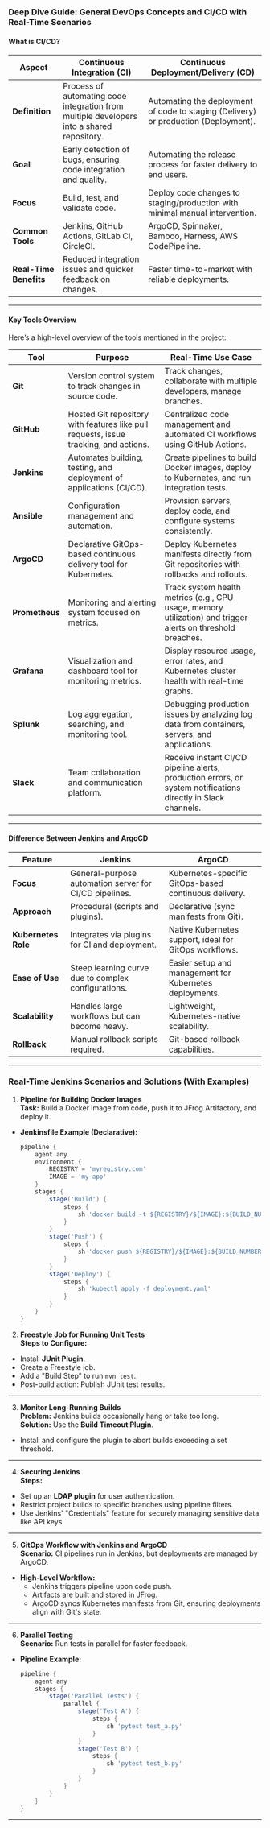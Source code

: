 ### **Deep Dive Guide: General DevOps Concepts and CI/CD with Real-Time Scenarios**  

#### **What is CI/CD?**  

| **Aspect**           | **Continuous Integration (CI)**                                                                                     | **Continuous Deployment/Delivery (CD)**                                                      |  
|-----------------------|---------------------------------------------------------------------------------------------------------------------|---------------------------------------------------------------------------------------------|  
| **Definition**        | Process of automating code integration from multiple developers into a shared repository.                          | Automating the deployment of code to staging (Delivery) or production (Deployment).         |  
| **Goal**              | Early detection of bugs, ensuring code integration and quality.                                                    | Automating the release process for faster delivery to end users.                            |  
| **Focus**             | Build, test, and validate code.                                                                                    | Deploy code changes to staging/production with minimal manual intervention.                 |  
| **Common Tools**      | Jenkins, GitHub Actions, GitLab CI, CircleCI.                                                                      | ArgoCD, Spinnaker, Bamboo, Harness, AWS CodePipeline.                                       |  
| **Real-Time Benefits**| Reduced integration issues and quicker feedback on changes.                                                        | Faster time-to-market with reliable deployments.                                            |  

---

#### **Key Tools Overview**  
Here’s a high-level overview of the tools mentioned in the project:  

| **Tool**      | **Purpose**                                                                                       | **Real-Time Use Case**                                                                                  |  
|---------------|---------------------------------------------------------------------------------------------------|---------------------------------------------------------------------------------------------------------|  
| **Git**       | Version control system to track changes in source code.                                           | Track changes, collaborate with multiple developers, manage branches.                                   |  
| **GitHub**    | Hosted Git repository with features like pull requests, issue tracking, and actions.              | Centralized code management and automated CI workflows using GitHub Actions.                            |  
| **Jenkins**   | Automates building, testing, and deployment of applications (CI/CD).                              | Create pipelines to build Docker images, deploy to Kubernetes, and run integration tests.               |  
| **Ansible**   | Configuration management and automation.                                                          | Provision servers, deploy code, and configure systems consistently.                                     |  
| **ArgoCD**    | Declarative GitOps-based continuous delivery tool for Kubernetes.                                 | Deploy Kubernetes manifests directly from Git repositories with rollbacks and rollouts.                 |  
| **Prometheus**| Monitoring and alerting system focused on metrics.                                                | Track system health metrics (e.g., CPU usage, memory utilization) and trigger alerts on threshold breaches.|  
| **Grafana**   | Visualization and dashboard tool for monitoring metrics.                                          | Display resource usage, error rates, and Kubernetes cluster health with real-time graphs.               |  
| **Splunk**    | Log aggregation, searching, and monitoring tool.                                                  | Debugging production issues by analyzing log data from containers, servers, and applications.           |  
| **Slack**     | Team collaboration and communication platform.                                                    | Receive instant CI/CD pipeline alerts, production errors, or system notifications directly in Slack channels.|  

---

#### **Difference Between Jenkins and ArgoCD**  

| **Feature**          | **Jenkins**                                              | **ArgoCD**                                                   |  
|----------------------|----------------------------------------------------------|-------------------------------------------------------------|  
| **Focus**            | General-purpose automation server for CI/CD pipelines.  | Kubernetes-specific GitOps-based continuous delivery.        |  
| **Approach**         | Procedural (scripts and plugins).                       | Declarative (sync manifests from Git).                       |  
| **Kubernetes Role**  | Integrates via plugins for CI and deployment.           | Native Kubernetes support, ideal for GitOps workflows.       |  
| **Ease of Use**      | Steep learning curve due to complex configurations.      | Easier setup and management for Kubernetes deployments.      |  
| **Scalability**      | Handles large workflows but can become heavy.           | Lightweight, Kubernetes-native scalability.                  |  
| **Rollback**         | Manual rollback scripts required.                       | Git-based rollback capabilities.                             |  

---

### **Real-Time Jenkins Scenarios and Solutions (With Examples)**  

1. **Pipeline for Building Docker Images**  
**Task:** Build a Docker image from code, push it to JFrog Artifactory, and deploy it.  
- **Jenkinsfile Example (Declarative):**  
    ```groovy  
    pipeline {  
        agent any  
        environment {  
            REGISTRY = 'myregistry.com'  
            IMAGE = 'my-app'  
        }  
        stages {  
            stage('Build') {  
                steps {  
                    sh 'docker build -t ${REGISTRY}/${IMAGE}:${BUILD_NUMBER} .'  
                }  
            }  
            stage('Push') {  
                steps {  
                    sh 'docker push ${REGISTRY}/${IMAGE}:${BUILD_NUMBER}'  
                }  
            }  
            stage('Deploy') {  
                steps {  
                    sh 'kubectl apply -f deployment.yaml'  
                }  
            }  
        }  
    }  
    ```  

2. **Freestyle Job for Running Unit Tests**  
**Steps to Configure:**  
- Install **JUnit Plugin**.  
- Create a Freestyle job.  
- Add a "Build Step" to run `mvn test`.  
- Post-build action: Publish JUnit test results.  

---

3. **Monitor Long-Running Builds**  
**Problem:** Jenkins builds occasionally hang or take too long.  
**Solution:** Use the **Build Timeout Plugin**.  
- Install and configure the plugin to abort builds exceeding a set threshold.  

---

4. **Securing Jenkins**  
**Steps:**  
- Set up an **LDAP plugin** for user authentication.  
- Restrict project builds to specific branches using pipeline filters.  
- Use Jenkins' "Credentials" feature for securely managing sensitive data like API keys.  

---

5. **GitOps Workflow with Jenkins and ArgoCD**  
**Scenario:** CI pipelines run in Jenkins, but deployments are managed by ArgoCD.  
- **High-Level Workflow:**  
    - Jenkins triggers pipeline upon code push.  
    - Artifacts are built and stored in JFrog.  
    - ArgoCD syncs Kubernetes manifests from Git, ensuring deployments align with Git's state.  

---

6. **Parallel Testing**  
**Scenario:** Run tests in parallel for faster feedback.  
- **Pipeline Example:**  
    ```groovy  
    pipeline {  
        agent any  
        stages {  
            stage('Parallel Tests') {  
                parallel {  
                    stage('Test A') {  
                        steps {  
                            sh 'pytest test_a.py'  
                        }  
                    }  
                    stage('Test B') {  
                        steps {  
                            sh 'pytest test_b.py'  
                        }  
                    }  
                }  
            }  
        }  
    }  
    ```  

---
